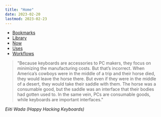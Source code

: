 ```yaml
---
title: "Home"
date: 2023-02-20
lastmod: 2023-02-23
---
```


* [Bookmarks](/pages/bookmarks)
* [Library](/pages/library)
* [Now](/pages/now)
* [Uses](/pages/uses)
* [Workflows](/pages/workflows)

> "Because keyboards are accessories to PC makers, they focus on minimizing 
> the manufacturing costs. But that’s incorrect. When America’s cowboys 
> were in the middle of a trip and their horse died, they would leave 
> the horse there. But even if they were in the middle of a desert, 
> they would take their saddle with them. The horse was a consumable 
> good, but the saddle was an interface that their bodies had gotten 
> used to. In the same vein, PCs are consumable goods, while keyboards 
> are important interfaces."

_Eiiti Wada (Happy Hacking Keyboards)_
